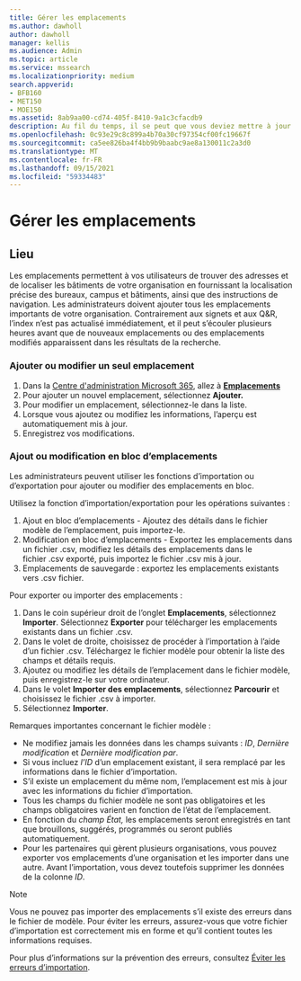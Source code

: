 ```yaml
---
title: Gérer les emplacements
ms.author: dawholl
author: dawholl
manager: kellis
ms.audience: Admin
ms.topic: article
ms.service: mssearch
ms.localizationpriority: medium
search.appverid:
- BFB160
- MET150
- MOE150
ms.assetid: 8ab9aa00-cd74-405f-8410-9a1c3cfacdb9
description: Au fil du temps, il se peut que vous deviez mettre à jour le statut et le contenu de certains emplacements afin qu’ils restent pertinents. 
ms.openlocfilehash: 0c93e29c8c899a4b70a30cf97354cf00fc19667f
ms.sourcegitcommit: ca5ee826ba4f4bb9b9baabc9ae8a130011c2a3d0
ms.translationtype: MT
ms.contentlocale: fr-FR
ms.lasthandoff: 09/15/2021
ms.locfileid: "59334483"
---
```

# <a name="manage-locations"></a>Gérer les emplacements

## <a name="location"></a>Lieu

Les emplacements permettent à vos utilisateurs de trouver des adresses et de localiser les bâtiments de votre organisation en fournissant la localisation précise des bureaux, campus et bâtiments, ainsi que des instructions de navigation. Les administrateurs doivent ajouter tous les emplacements importants de votre organisation. Contrairement aux signets et aux Q&R, l’index n’est pas actualisé immédiatement, et il peut s’écouler plusieurs heures avant que de nouveaux emplacements ou des emplacements modifiés apparaissent dans les résultats de la recherche.

### <a name="add-or-edit-a-single-location"></a>Ajouter ou modifier un seul emplacement

1. Dans la [Centre d'administration Microsoft 365](https://admin.microsoft.com), allez à [**Emplacements**](https://admin.microsoft.com/Adminportal/Home#/MicrosoftSearch/locations)
1. Pour ajouter un nouvel emplacement, sélectionnez **Ajouter.**
1. Pour modifier un emplacement, sélectionnez-le dans la liste.
1. Lorsque vous ajoutez ou modifiez les informations, l’aperçu est automatiquement mis à jour.
1. Enregistrez vos modifications.

### <a name="bulk-add-or-edit-locations"></a>Ajout ou modification en bloc d’emplacements

Les administrateurs peuvent utiliser les fonctions d’importation ou d’exportation pour ajouter ou modifier des emplacements en bloc.

Utilisez la fonction d’importation/exportation pour les opérations suivantes :

1. Ajout en bloc d’emplacements - Ajoutez des détails dans le fichier modèle de l’emplacement, puis importez-le.
1. Modification en bloc d’emplacements - Exportez les emplacements dans un fichier .csv, modifiez les détails des emplacements dans le fichier .csv exporté, puis importez le fichier .csv mis à jour.
1. Emplacements de sauvegarde : exportez les emplacements existants vers .csv fichier.

Pour exporter ou importer des emplacements :

1. Dans le coin supérieur droit de l’onglet **Emplacements**, sélectionnez **Importer**.
Sélectionnez **Exporter** pour télécharger les emplacements existants dans un fichier .csv.
1. Dans le volet de droite, choisissez de procéder à l’importation à l’aide d’un fichier .csv.
Téléchargez le fichier modèle pour obtenir la liste des champs et détails requis.
1. Ajoutez ou modifiez les détails de l’emplacement dans le fichier modèle, puis enregistrez-le sur votre ordinateur.
1. Dans le volet **Importer des emplacements**, sélectionnez **Parcourir** et choisissez le fichier .csv à importer.
1. Sélectionnez **Importer**.

Remarques importantes concernant le fichier modèle :

- Ne modifiez jamais les données dans les champs suivants : *ID*, *Dernière modification* et *Dernière modification par*.
- Si vous incluez *l’ID* d’un emplacement existant, il sera remplacé par les informations dans le fichier d’importation.
- S’il existe un emplacement du même nom, l’emplacement est mis à jour avec les informations du fichier d’importation.
- Tous les champs du fichier modèle ne sont pas obligatoires et les champs obligatoires varient en fonction de l’état de l’emplacement.
- En fonction du *champ État,* les emplacements seront enregistrés en tant que brouillons, suggérés, programmés ou seront publiés automatiquement.
- Pour les partenaires qui gèrent plusieurs organisations, vous pouvez exporter vos emplacements d’une organisation et les importer dans une autre. Avant l’importation, vous devez toutefois supprimer les données de la colonne *ID*.

> [!NOTE]
> Vous ne pouvez pas importer des emplacements s’il existe des erreurs dans le fichier de modèle. Pour éviter les erreurs, assurez-vous que votre fichier d’importation est correctement mis en forme et qu’il contient toutes les informations requises.

Pour plus d’informations sur la prévention des erreurs, consultez [Éviter les erreurs d’importation](manage-bookmarks.md#prevent-import-errors).
